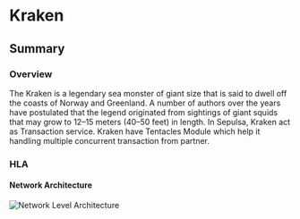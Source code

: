 # Kraken

## Summary

### Overview
The Kraken is a legendary sea monster of giant size that is said to dwell off the coasts of Norway and Greenland. A number of authors over the years have postulated that the legend originated from sightings of giant squids that may grow to 12–15 meters (40–50 feet) in length. In Sepulsa, Kraken act as Transaction service. Kraken have Tentacles Module which help it handling multiple concurrent transaction from partner.


### HLA
#### Network Architecture
![Network Level Architecture]()

